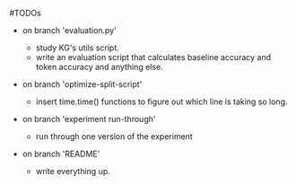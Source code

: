 
#TODOs 
 
- on branch 'evaluation.py' 
  - study KG's utils script.
  - write an evaluation script that calculates baseline accuracy and token accuracy and anything else.

- on branch 'optimize-split-script' 
  - insert time.time() functions to figure out which line is taking so long. 
  
- on branch 'experiment run-through' 
  - run through one version of the experiment 
  
- on branch 'README' 
  - write everything up. 
  
